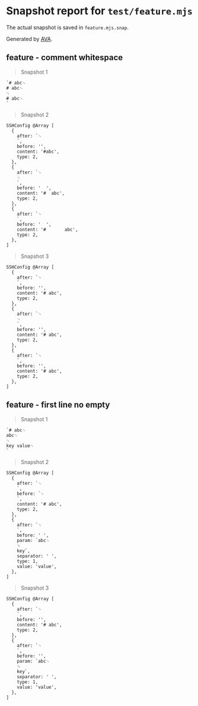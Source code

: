 # Snapshot report for `test/feature.mjs`

The actual snapshot is saved in `feature.mjs.snap`.

Generated by [AVA](https://avajs.dev).

## feature - comment whitespace

> Snapshot 1

    `# abc␊
    # abc␊
    ␊
    # abc␊
    `

> Snapshot 2

    SSHConfig @Array [
      {
        after: `␊
        `,
        before: '',
        content: '#abc',
        type: 2,
      },
      {
        after: `␊
        ␊
        `,
        before: '  ',
        content: '#  abc',
        type: 2,
      },
      {
        after: `␊
        `,
        before: '  ',
        content: '#   	  abc',
        type: 2,
      },
    ]

> Snapshot 3

    SSHConfig @Array [
      {
        after: `␊
        `,
        before: '',
        content: '# abc',
        type: 2,
      },
      {
        after: `␊
        ␊
        `,
        before: '',
        content: '# abc',
        type: 2,
      },
      {
        after: `␊
        `,
        before: '',
        content: '# abc',
        type: 2,
      },
    ]

## feature - first line no empty

> Snapshot 1

    `# abc␊
    abc␊
    ␊
    key value␊
    `

> Snapshot 2

    SSHConfig @Array [
      {
        after: `␊
        `,
        before: `␊
        `,
        content: '# abc',
        type: 2,
      },
      {
        after: `␊
        `,
        before: ' ',
        param: `abc␊
        ␍
        key`,
        separator: ' ',
        type: 1,
        value: 'value',
      },
    ]

> Snapshot 3

    SSHConfig @Array [
      {
        after: `␊
        `,
        before: '',
        content: '# abc',
        type: 2,
      },
      {
        after: `␊
        `,
        before: '',
        param: `abc␊
        ␍
        key`,
        separator: ' ',
        type: 1,
        value: 'value',
      },
    ]
